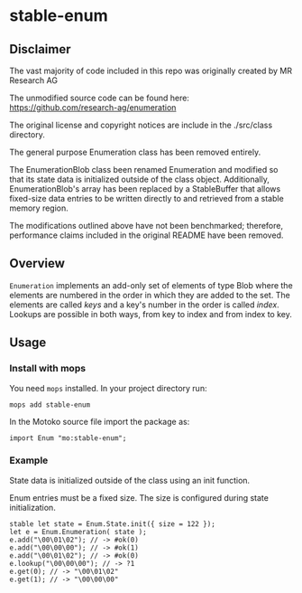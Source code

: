 # stable-enum

## Disclaimer
The vast majority of code included in this repo was originally created by MR Research AG

The unmodified source code can be found here: https://github.com/research-ag/enumeration

The original license and copyright notices are include in the ./src/class directory.

The general purpose Enumeration<K> class has been removed entirely.

The EnumerationBlob class been renamed Enumeration and modified so that its state
data is initialized outside of the class object. Additionally, EnumerationBlob's
array has been replaced by a StableBuffer that allows fixed-size data entries to be written
directly to and retrieved from a stable memory region.

The modifications outlined above have not been benchmarked; therefore, performance claims
included in the original README have been removed.

## Overview

`Enumeration` implements an add-only set of elements of type Blob where the
elements are numbered in the order in which they are added to the set.
The elements are called *keys* and a key's number in the order is called *index*.
Lookups are possible in both ways, from key to index and from index to key.

## Usage

### Install with mops

You need `mops` installed. In your project directory run:
```
mops add stable-enum
```

In the Motoko source file import the package as:
```
import Enum "mo:stable-enum";
```

### Example

State data is initialized outside of the class using an init function.

Enum entries must be a fixed size. The size is configured during state initialization.

```
stable let state = Enum.State.init({ size = 122 });
let e = Enum.Enumeration( state );
e.add("\00\01\02"); // -> #ok(0)
e.add("\00\00\00"); // -> #ok(1)
e.add("\00\01\02"); // -> #ok(0)
e.lookup("\00\00\00"); // -> ?1
e.get(0); // -> "\00\01\02"
e.get(1); // -> "\00\00\00"
```